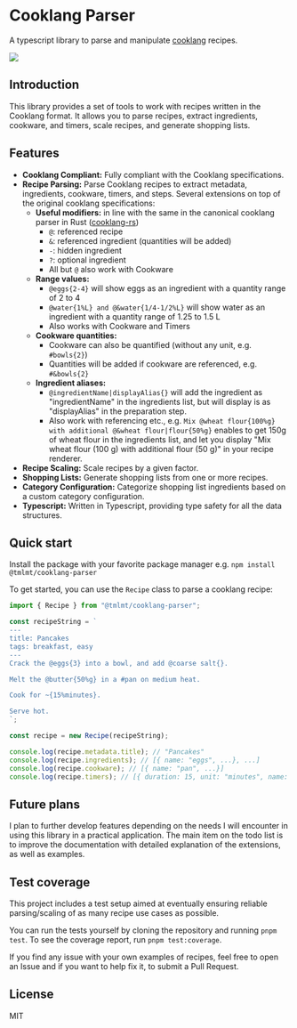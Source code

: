 # Cooklang Parser

A typescript library to parse and manipulate [cooklang](https://cooklang.org/) recipes.

[<img src="https://badges.ws/badge/documentation-5672CD?icon=vitepress" />](https://cooklang-parser.tmlmt.com)

## Introduction

This library provides a set of tools to work with recipes written in the Cooklang format. It allows you to parse recipes, extract ingredients, cookware, and timers, scale recipes, and generate shopping lists.

## Features

- **Cooklang Compliant:** Fully compliant with the Cooklang specifications.
- **Recipe Parsing:** Parse Cooklang recipes to extract metadata, ingredients, cookware, timers, and steps. Several extensions on top of the original cooklang specifications:
  - **Useful modifiers:** in line with the same in the canonical cooklang parser in Rust ([cooklang-rs](https://github.com/cooklang/cooklang-rs/blob/main/extensions.md))
    - `@`: referenced recipe
    - `&`: referenced ingredient (quantities will be added)
    - `-`: hidden ingredient
    - `?`: optional ingredient
    - All but `@` also work with Cookware
  - **Range values:**
    - `@eggs{2-4}` will show eggs as an ingredient with a quantity range of 2 to 4
    - `@water{1%L} and @&water{1/4-1/2%L}` will show water as an ingredient with a quantity range of 1.25 to 1.5 L
    - Also works with Cookware and Timers
  - **Cookware quantities:**
    - Cookware can also be quantified (without any unit, e.g. `#bowls{2}`)
    - Quantities will be added if cookware are referenced, e.g. `#&bowls{2}`
  - **Ingredient aliases:**
    - `@ingredientName|displayAlias{}` will add the ingredient as "ingredientName" in the ingredients list, but will display is as "displayAlias" in the preparation step.
    - Also work with referencing etc., e.g. `Mix @wheat flour{100%g} with additional @&wheat flour|flour{50%g}` enables to get 150g of wheat flour in the ingredients list, and let you display "Mix wheat flour (100 g) with additional flour (50 g)" in your recipe renderer.
- **Recipe Scaling:** Scale recipes by a given factor.
- **Shopping Lists:** Generate shopping lists from one or more recipes.
- **Category Configuration:** Categorize shopping list ingredients based on a custom category configuration.
- **Typescript:** Written in Typescript, providing type safety for all the data structures.

## Quick start

Install the package with your favorite package manager e.g. `npm install @tmlmt/cooklang-parser`

To get started, you can use the `Recipe` class to parse a cooklang recipe:

```typescript
import { Recipe } from "@tmlmt/cooklang-parser";

const recipeString = `
---
title: Pancakes
tags: breakfast, easy
---
Crack the @eggs{3} into a bowl, and add @coarse salt{}.

Melt the @butter{50%g} in a #pan on medium heat.

Cook for ~{15%minutes}.

Serve hot.
`;

const recipe = new Recipe(recipeString);

console.log(recipe.metadata.title); // "Pancakes"
console.log(recipe.ingredients); // [{ name: "eggs", ...}, ...]
console.log(recipe.cookware); // [{ name: "pan", ...}]
console.log(recipe.timers); // [{ duration: 15, unit: "minutes", name: undefined}]
```

## Future plans

I plan to further develop features depending on the needs I will encounter in using this library in a practical application. The main item on the todo list is to improve the documentation with detailed explanation of the extensions, as well as examples.

## Test coverage

This project includes a test setup aimed at eventually ensuring reliable parsing/scaling of as many recipe use cases as possible.

You can run the tests yourself by cloning the repository and running `pnpm test`. To see the coverage report, run `pnpm test:coverage`.

If you find any issue with your own examples of recipes, feel free to open an Issue and if you want to help fix it, to submit a Pull Request.

## License

MIT
